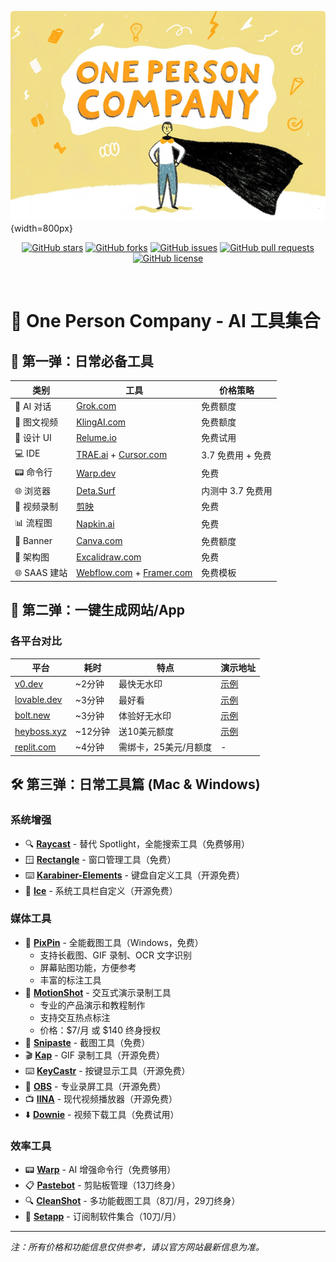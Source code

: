 ![One Person Company AI Tools](./assets/banner.jpg){width=800px}

<div align="center">

[![GitHub stars](https://img.shields.io/github/stars/cyfyifanchen/one-person-company?style=flat-square&logo=github&color=FFD700&logoColor=white&logoBackground=FFA500)](https://github.com/cyfyifanchen/one-person-company/stargazers)
[![GitHub forks](https://img.shields.io/github/forks/cyfyifanchen/one-person-company?style=flat-square&logo=github&color=FFD700&logoColor=white&logoBackground=FFA500)](https://github.com/cyfyifanchen/one-person-company/network)
[![GitHub issues](https://img.shields.io/github/issues/cyfyifanchen/one-person-company?style=flat-square&logo=github&color=FFD700&logoColor=white&logoBackground=FFA500)](https://github.com/cyfyifanchen/one-person-company/issues)
[![GitHub pull requests](https://img.shields.io/github/issues-pr/cyfyifanchen/one-person-company?style=flat-square&logo=github&color=FFD700&logoColor=white&logoBackground=FFA500)](https://github.com/cyfyifanchen/one-person-company/pulls)
[![GitHub license](https://img.shields.io/github/license/cyfyifanchen/one-person-company?style=flat-square&logo=github&color=FFD700&logoColor=white&logoBackground=FFA500)](https://github.com/cyfyifanchen/one-person-company/blob/main/LICENSE)

</div>

<br>

# 🏢 One Person Company - AI 工具集合

## 🌟 第一弹：日常必备工具

| 类别 | 工具 | 价格策略 |
|------|------|----------|
| 🤖 AI 对话 | [Grok.com](http://Grok.com) | 免费额度 |
| 🎨 图文视频 | [KlingAI.com](http://klingai.com) | 免费额度 |
| 🎯 设计 UI | [Relume.io](http://Relume.io) | 免费试用 |
| 💻 IDE | [TRAE.ai](http://TRAE.ai) + [Cursor.com](http://Cursor.com) | 3.7 免费用 + 免费 |
| 📟 命令行 | [Warp.dev](http://warp.dev) | 免费 |
| 🌐 浏览器 | [Deta.Surf](http://deta.Surf) | 内测中 3.7 免费用 |
| 🎥 视频录制 | [ 剪映 ](https://www.capcut.cn/) | 免费 |
| 📊 流程图 | [Napkin.ai](http://Napkin.ai) | 免费 |
| 🎨 Banner | [Canva.com](http://Canva.com) | 免费额度 |
| 📐 架构图 | [Excalidraw.com](http://Excalidraw.com) | 免费 |
| 🌐 SAAS 建站 | [Webflow.com](http://Webflow.com) + [Framer.com](http://framer.com) | 免费模板 |

## 🚀 第二弹：一键生成网站/App

### 各平台对比

| 平台 | 耗时 | 特点 | 演示地址 |
|------|------|------|----------|
| [v0.dev](http://v0.dev) | ~2分钟 | 最快无水印 | [示例](http://v0-saa-s-landing-page-zucn5j.vercel.app) |
| [lovable.dev](http://lovable.dev) | ~3分钟 | 最好看 | [示例](http://fab-landing-magic.lovable.app) |
| [bolt.new](http://bolt.new) | ~3分钟 | 体验好无水印 | [示例](http://frabjous-liger-0a7f6a.netlify.app) |
| [heyboss.xyz](http://heyboss.xyz) | ~12分钟 | 送10美元额度 | [示例](http://4debce98.heyboss.tech/f28ae845) |
| [replit.com](http://replit.com) | ~4分钟 | 需绑卡，25美元/月额度 | - |

## 🛠 第三弹：日常工具篇 (Mac & Windows)

### 系统增强
- 🔍 **[Raycast](http://raycast.com)** - 替代 Spotlight，全能搜索工具（免费够用）
- 🪟 **[Rectangle](http://rectangleapp.com)** - 窗口管理工具（免费）
- ⌨️ **[Karabiner-Elements](http://karabiner-elements.pqrs.org)** - 键盘自定义工具（开源免费）
- 🔧 **[Ice](http://github.com/jordanbaird/Ice)** - 系统工具栏自定义（开源免费）

### 媒体工具
- 📸 **[PixPin](https://pixpin.cn)** - 全能截图工具（Windows，免费）
  - 支持长截图、GIF 录制、OCR 文字识别
  - 屏幕贴图功能，方便参考
  - 丰富的标注工具
- 🎥 **[MotionShot](https://www.motionshot.io)** - 交互式演示录制工具
  - 专业的产品演示和教程制作
  - 支持交互热点标注
  - 价格：$7/月 或 $140 终身授权
- 📸 **[Snipaste](http://snipaste.com)** - 截图工具（免费）
- 🎬 **[Kap](http://getkap.co)** - GIF 录制工具（开源免费）
- ⌨️ **[KeyCastr](http://github.com/keycastr/keycastr)** - 按键显示工具（开源免费）
- 🎥 **[OBS](http://obsproject.com)** - 专业录屏工具（开源免费）
- 📺 **[IINA](http://iina.io)** - 现代视频播放器（开源免费）
- ⬇️ **[Downie](http://software.charliemonroe.net/downie)** - 视频下载工具（免费试用）

### 效率工具
- 📟 **[Warp](http://warp.dev)** - AI 增强命令行（免费够用）
- 📋 **[Pastebot](http://tapbots.com/pastebot)** - 剪贴板管理（13刀终身）
- 🔍 **[CleanShot](http://cleanshot.com)** - 多功能截图工具（8刀/月，29刀终身）
- 🎁 **[Setapp](http://setapp.com)** - 订阅制软件集合（10刀/月）

---
*注：所有价格和功能信息仅供参考，请以官方网站最新信息为准。*
